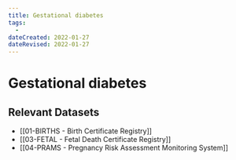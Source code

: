 ```yaml
---
title: Gestational diabetes
tags:
  - 
dateCreated: 2022-01-27
dateRevised: 2022-01-27
---
```

# Gestational diabetes
## Relevant Datasets
- [[01-BIRTHS - Birth Certificate Registry]]
- [[03-FETAL - Fetal Death Certificate Registry]]
- [[04-PRAMS - Pregnancy Risk Assessment Monitoring System]]